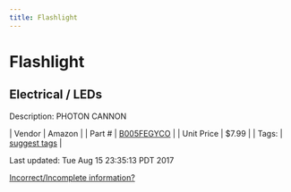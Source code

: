 ```yaml
---
title: Flashlight
---
```


# Flashlight
## Electrical / LEDs
Description: 	PHOTON CANNON 

| Vendor | Amazon | 
| Part # | [B005FEGYCO](http://www.amazon.com/Adjustable-Flashlight-Batteries-Included-Flashlights/dp/B005FEGYCO?ie=UTF8&psc=1&redirect=true&ref_=oh_aui_detailpage_o02_s00) | 
| Unit Price | $7.99 | 
| Tags: | [suggest tags](https://docs.google.com/forms/d/e/1FAIpQLSeWyY8v3RgOty-MyWmh9U0iivNYN_molChYyS-0U-o-kOAv_g/viewform) | 

Last updated: Tue Aug 15 23:35:13 PDT 2017

 [Incorrect/Incomplete information?](https://docs.google.com/forms/d/e/1FAIpQLSeWyY8v3RgOty-MyWmh9U0iivNYN_molChYyS-0U-o-kOAv_g/viewform)